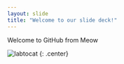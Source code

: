 ```yaml
---
layout: slide
title: "Welcome to our slide deck!"
---
```


Welcome to GitHub from Meow

![labtocat](https://octodex.github.com/images/labtocat.png)
{: .center}
